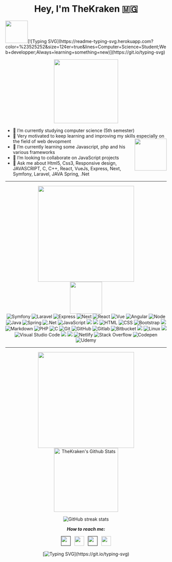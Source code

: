 <div align="center">
	<h1>Hey, I'm TheKraken 🇲🇬</h1>
</div>

<p>
<img src="./assets/pacman.svg" width="70">[![Typing SVG](https://readme-typing-svg.herokuapp.com?color=%23525252&size=12&center=true&lines=Computer+Science+Student;Web+developper;Always+learning+something+new)](https://git.io/typing-svg)
</p>

<div align="center"><img src="assets/about.svg" width="200px"></div>

- 🔭 I’m currently studying computer science (5th semester)
- 💪 Very motivated to keep learning and improving my skills especially on the field of web devopment
<span><img src="assets/img.jpeg" align="right" width="100"></span>
- 🌱 I’m currently learning some Javascript, php and his various frameworks
- 👯 I’m looking to collaborate on JavaScript projects
- 💬 Ask me about Html5, Css3, Responsive design, JAVASCRIPT, C, C++, React, VueJs, Express, Next, Symfony, Laravel, JAVA Spring, .Net 

---

<div align="center"><img src="assets/langs.svg" width="300px"></div>
<div align="center"> 
	<img src="assets/mignon.png" width="100"> <br>
    <img alt="Symfony" src="https://img.shields.io/badge/Symfony%20-0D1117.svg?style=flat&logo=symfony&logoColor=F7DF1E">
    <img alt="Laravel" src="https://img.shields.io/badge/Laravel%20-0D1117.svg?style=flat&logo=laravel&logoColor=F7DF1E">
    <img alt="Express" src="https://img.shields.io/badge/Express.js-0D1117.svg?style=flat&logo=express&logoColor=F7DF1E">
    <img alt="Next" src="https://img.shields.io/badge/Next.js-0D1117.svg?style=flat&logo=next.js&logoColor=F7DF1E">
    <img alt="React" src="https://img.shields.io/badge/React-0D1117.svg?style=flat&logo=react&logoColor=F7DF1E">
    <img alt="Vue" src="https://img.shields.io/badge/Vue.js-0D1117.svg?style=flat&logo=vue.js&logoColor=F7DF1E">
    <img alt="Angular" src="https://img.shields.io/badge/Angular-0D1117.svg?style=flat&logo=angular&logoColor=F7DF1E">
    <img alt="Node" src="https://img.shields.io/badge/Node.js-0D1117.svg?style=flat&logo=node.js&logoColor=F7DF1E">
    <img alt="Java" src="https://img.shields.io/badge/Java-0D1117.svg?style=flat&logo=java&logoColor=F7DF1E">
    <img alt="Spring" src="https://img.shields.io/badge/Spring-0D1117.svg?style=flat&logo=spring&logoColor=F7DF1E">
    <img alt=".Net" src="https://img.shields.io/badge/.NET-0D1117.svg?style=flat&logo=.net&logoColor=F7DF1E">
	<img alt="JavaScript" src="https://img.shields.io/badge/JavaScript%20-0D1117.svg?style=flat&logo=javascript&logoColor=F7DF1E"> 
    <img src="https://img.shields.io/badge/jQuery-0D1117?style=flat&logo=jquery&logoColor=F7DF1E" /> 
    <img src="https://img.shields.io/badge/Vue.js-0D1117?style=flat&logo=vue.js&logoColor=F7DF1E" />  
    <img alt="HTML" src="https://img.shields.io/badge/HTML5%20-0D1117.svg?style=flat&logo=html5&logoColor=F7DF1E"> 
    <img alt="CSS" src="https://img.shields.io/badge/CSS3%20-0D1117.svg?style=flat&logo=css3&logoColor=F7DF1E">
	<img alt="Bootstrap" src="https://img.shields.io/badge/Bootstrap-0D1117.svg?style=flat&logo=bootstrap&logoColor=F7DF1E"/> 
	<img src="https://img.shields.io/badge/Tailwind-0D1117.svg?style=flat&logo=tailwind-css&logoColor=F7DF1E"> 
	<img alt="Markdown" src="https://img.shields.io/badge/Markdown-0D1117?style=flate&logo=markdown&logoColor=F7DF1E"> 
    <img alt="PHP" src="https://img.shields.io/badge/PHP-0D1117.svg?style=flat&logo=php&logoColor=F7DF1E"/> 
    <img alt="C" src="https://img.shields.io/badge/C%20-0D1117.svg?style=flat&logo=c&logoColor=F7DF1E"> 
	<img alt="Git" src="https://img.shields.io/badge/Git%20-0D1117.svg?style=flat&logo=git&logoColor=F7DF1E"> 
	<img alt="GitHub" src="https://img.shields.io/badge/GitHub%20-0D1117.svg?style=flat&logo=github&logoColor=F7DF1E"> 
    <img  alt="Gitlab"  src="https://img.shields.io/badge/GitLab-0D1117.svg?style=flat&logo=gitlab&logoColor=F7DF1E"/>
 	<img  alt="Bitbucket"  src="https://img.shields.io/badge/Bitbucket-0D1117.svg?style=flat&logo=bitbucket&logoColor=F7DF1E"/>
	<img src="https://img.shields.io/badge/Bash%20-0D1117.svg?style=flat&logo=gnu-bash&logoColor=F7DF1E">  
	<img alt="Linux" src="https://img.shields.io/badge/Linux-0D1117?style=flat&logo=linux&logoColor=F7DF1E"> 
	<img src="https://img.shields.io/badge/Sublime%20Text-0D1117.svg?style=flat&logo=sublime-text&logoColor=F7DF1E" />
	<img alt="Visual Studio Code" src="https://img.shields.io/badge/Visual%20Studio%20Code-0D1117.svg?style=flat&logo=visual-studio-code&logoColor=F7DF1E">
	<img src="https://img.shields.io/badge/Trello%20-0D1117.svg?style=flat&logo=trello&logoColor=F7DF1E">
	<img src="https://img.shields.io/badge/Strapi%20-0D1117.svg?style=flat&logo=strapi&logoColor=F7DF1E">
	<img  alt="Netlify"  src="https://img.shields.io/badge/Netlify-0D1117.svg?style=flat&logo=netlify&logoColor=F7DF1E"/>
	<img  alt="Stack Overflow"  src="https://img.shields.io/badge/-Stack overflow-0D1117?style=flat&logo=stack-overflow&logoColor=F7DF1E"/> 
	<img  alt="Codepen"  src="https://img.shields.io/badge/Codepen-0D1117?style=flat&logo=codepen&logoColor=F7DF1E"/> 
	<img  alt="Udemy"  src="https://img.shields.io/badge/Udemy-0D1117?style=flat&logo=Udemy&logoColor=F7DF1E"/>
</div>

---

<div align="center"><img src="assets/anal.svg" width="300px"></div>
<div align="center">
    <a href="#"><img alt="TheKraken's Github Stats" src="https://github-readme-stats.vercel.app/api?username=TheKraken9&show_icons=true&include_all_commits=true&count_private=true&theme=react&hide_border=true&bg_color=0D1117&title_color=F7DF1E&icon_color=F7DF1E" height="200"/></a>
 </div>
 <div align="center">

![GitHub streak stats](https://github-readme-streak-stats.herokuapp.com/?user=TheKraken9&theme=dark&ring=F7DF1E&fire=F7DF1E&currStreakLabel=ffff33&sideLabels=F7DF1E)  
</div>

<div align="center">

***How to reach me:***
</div>
<div align="center">
	<a href=""><img src="https://cdn.jsdelivr.net/npm/simple-icons@5.23.0/icons/instagram.svg" width="30" height="30"></a> &nbsp; 
	<a href="https://www.facebook.com/fenitra.andrianambinina.9"><img src="https://cdn.jsdelivr.net/npm/simple-icons@5.23.0/icons/facebook.svg" width="30" height="30"></a> &nbsp; 
	<a href=""><img src="https://cdn.jsdelivr.net/npm/simple-icons@5.23.0/icons/linkedin.svg" width="30" height="30"></a> &nbsp;
	<a href="mailto:andrianambininafenitra@gmail.com"><img src="https://cdn.jsdelivr.net/npm/simple-icons@5.23.0/icons/gmail.svg" width="30" height="30"></a>

[![Typing SVG](https://readme-typing-svg.herokuapp.com?color=%23525252&size=12&center=true&vCenter=true&multiline=true&lines=Glad+to+know+you'+ve+reached+my+github+profile.;See+you+!)](https://git.io/typing-svg)
</div>

